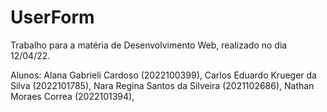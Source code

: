 # UserForm

Trabalho para a matéria de Desenvolvimento Web, realizado no dia 12/04/22.

Alunos: 
Alana Gabrieli Cardoso (2022100399),
Carlos Eduardo Krueger da Silva (2022101785),
Nara Regina Santos da Silveira (2021102686),
Nathan Moraes Correa (2022101394),
